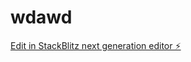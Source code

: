 # wdawd

[Edit in StackBlitz next generation editor ⚡️](https://stackblitz.com/~/github.com/studiocloud/wdawd)